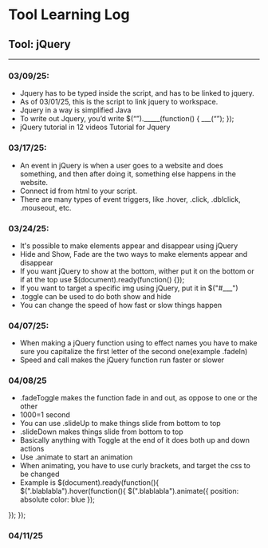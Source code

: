 # Tool Learning Log

## Tool: **jQuery**

---

### 03/09/25:
* Jquery has to be typed inside the script, and has to be linked to jquery.
* As of 03/01/25, <script src="https://code.jquery.com/jquery-3.7.1.min.js" integrity="sha256-/JqT3SQfawRcv/BIHPThkBvs0OEvtFFmqPF/lYI/Cxo=" crossorigin="anonymous"></script> this is the script to link jquery to workspace.
* Jquery in a way is simplified Java
* To write out Jquery, you’d write
$(“”)._____(function() {
        ___(“”);
});
* jQuery tutorial in 12 videos Tutorial for Jquery

### 03/17/25:
* An event in jQuery is when a user goes to a website and does something, and then after doing it, something else happens in the website.
* Connect id from html to your script.
* There are many types of event triggers, like .hover, .click, .dblclick, .mouseout, etc.

### 03/24/25:
* It's possible to make elements appear and disappear using jQuery
* Hide and Show, Fade are the two ways to make elements appear and disappear
* If you want jQuery to show at the bottom, wither put it on the bottom or if at the top use $(document).ready(function() {});
* If you want to target a specific img using jQuery, put it in $("#___")
* .toggle can be used to do both show and hide
* You can change the speed of how fast or slow things happen

### 04/07/25:
* When making a jQuery function using to effect names you have to make sure you capitalize the first letter of the second one(example .fadeIn)
* Speed and call makes the jQuery function run faster or slower

### 04/08/25
* .fadeToggle makes the function fade in and out, as oppose to one or the other
* 1000=1 second
* You can use .slideUp to make things slide from bottom to top
* .slideDown makes things slide from bottom to top
* Basically anything with Toggle at the end of it does both up and down actions
* Use .animate to start an animation
* When animating, you have to use curly brackets, and target the css to be changed
* Example is
$(document).ready(function(){
$(".blablabla").hover(function(){
        $(".blablabla").animate({
                position: absolute
                color: blue
        });

});
});
### 04/11/25

<!--
Video 5 minute 9:36
>
<!--
* Links you used today (websites, videos, etc)
* Things you tried, progress you made, etc
* Challenges, a-ha moments, etc
* Questions you still have
* What you're going to try next
-->
